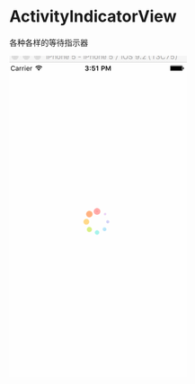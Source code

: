 # ActivityIndicatorView
各种各样的等待指示器

![image](https://github.com/914813666/ActivityIndicatorView/blob/master/InfoImg/Untitled3.gif)
